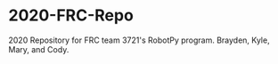 # 2020-FRC-Repo
2020 Repository for FRC team 3721's RobotPy program. Brayden, Kyle, Mary, and Cody.
